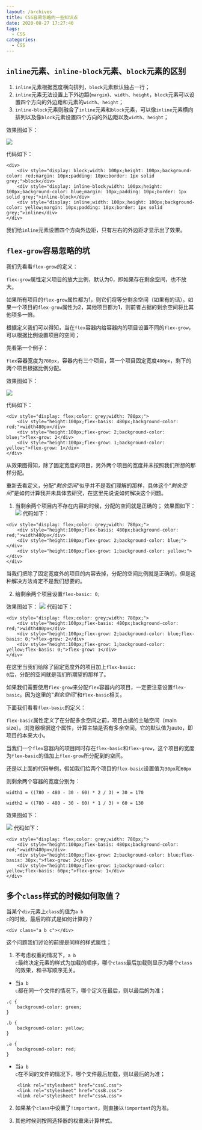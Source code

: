 ```yaml
---
layout: /archives
title: CSS容易忽略的一些知识点
date: 2020-08-27 17:27:40
tags: 
  - CSS
categories:
  - CSS
---
```

## <code>inline</code>元素、<code>inline-block</code>元素、<code>block</code>元素的区别

1. <code>inline</code>元素根据宽度横向排列，<code>block</code>元素默认独占一行；
2. <code>inline</code>元素无法设置上下外边距(<code>margin</code>)、<code>width</code>、<code>height</code>，<code>block</code>元素可以设置四个方向的外边距和元素的<code>width</code>、<code>height</code>；
3. <code>inline-block</code>元素则融合了<code>inline</code>元素和<code>block</code>元素，可以像<code>inline</code>元素横向排列以及像<code>block</code>元素设置四个方向的外边距以及<code>width</code>、<code>height</code>；

效果图如下：

![](https://user-gold-cdn.xitu.io/2019/8/10/16c7a14e82ef9a8e?w=740&h=758&f=png&s=57903)

代码如下：

```
<div>
    <div style="display: block;width: 100px;height: 100px;background-color: red;margin: 10px;padding: 10px;border: 1px solid grey;">block</div>
    <div style="display: inline-block;width: 100px;height: 100px;background-color: blue;margin: 10px;padding: 10px;border: 1px solid grey;">inline-block</div>
    <div style="display: inline;width: 100px;height: 100px;background-color: yellow;margin: 10px;padding: 10px;border: 1px solid grey;">inline</div>
</div>
```

我们给<code>inline</code>元素设置四个方向外边距，只有左右的外边距才显示出了效果。

## <code>flex-grow</code>容易忽略的坑

我们先看看<code>flex-grow</code>的定义：

<code>flex-grow</code>属性定义项目的放大比例，默认为0，即如果存在剩余空间，也不放大。

如果所有项目的<code>flex-grow</code>属性都为1，则它们将等分剩余空间（如果有的话）。如果一个项目的<code>flex-grow</code>属性为2，其他项目都为1，则前者占据的剩余空间将比其他项多一倍。

根据定义我们可以得知，当在<code>flex</code>容器内给容器内的项目设置不同的<code>flex-grow</code>，可以根据比例设置项目的空间；

先看第一个例子：

<code>flex</code>容器宽度为<code>780px</code>，容器内有三个项目，第一个项目固定宽度<code>480px</code>，剩下的两个项目根据比例分配。

效果图如下：

![](https://user-gold-cdn.xitu.io/2019/8/10/16c7a23650a45341?w=1570&h=522&f=jpeg&s=48236)

代码如下：

```
<div style="display: flex;color: grey;width: 780px;">
    <div style="height:100px;flex-basis: 480px;background-color: red;">width480px</div>
    <div style="height:100px;flex-grow: 2;background-color: blue;">flex-grow: 2</div>
    <div style="height:100px;flex-grow: 1;background-color: yellow;">flex-grow: 1</div>
</div>
```

从效果图得知，除了固定宽度的项目，另外两个项目的宽度并未按照我们所想的那样分配。

重新去看定义，分配“_剩余空间_”似乎并不是我们理解的那样，具体这个“_剩余空间_”是如何计算我并未具体去研究，在这里先说说如何解决这个问题。

1. 当剩余两个项目内不存在内容的时候，分配的空间就是正确的；
   效果图如下：
   ![](https://user-gold-cdn.xitu.io/2019/8/10/16c7a2b825c7ad9b?w=1602&h=422&f=jpeg&s=30203)
   代码如下：

```
<div style="display: flex;color: grey;width: 780px;">
    <div style="height:100px;flex-basis: 480px;background-color: red;">width480px</div>
    <div style="height:100px;flex-grow: 2;background-color: blue;"></div>
    <div style="height:100px;flex-grow: 1;background-color: yellow;"></div>
</div>
```

当我们把除了固定宽度外的项目的内容去掉，分配的空间比例就是正确的，但是这种解决方法肯定不是我们想要的。

2. 给剩余两个项目设置<code>flex-basic: 0;</code>

效果图如下：
![](https://user-gold-cdn.xitu.io/2019/8/10/16c7a2e66c7eb215?w=1604&h=566&f=jpeg&s=51175)
代码如下：

```
<div style="display: flex;color: grey;width: 780px;">
    <div style="height:100px;flex-basis: 480px;background-color: red;">width480px</div>
    <div style="height:100px;flex-grow: 2;background-color: blue;flex-basis: 0;">flex-grow: 2</div>
    <div style="height:100px;flex-grow: 1;background-color: yellow;flex-basis: 0;">flex-grow: 1</div>
</div>
```

在这里当我们给除了固定宽度外的项目加上<code>flex-basic: 0</code>后，分配的空间就是我们所期望的那样了。

如果我们需要使用<code>flex-grow</code>来分配<code>flex</code>容器内的项目，一定要注意设置<code>flex-basic</code>。因为这里的“_剩余空间_”和<code>flex-basic</code>相关。

下面我们看看<code>flex-basic</code>的定义：

<code>flex-basic</code>属性定义了在分配多余空间之前，项目占据的主轴空间（main size）。浏览器根据这个属性，计算主轴是否有多余空间。它的默认值为auto，即项目的本来大小。

当我们一个<code>flex</code>容器内的项目同时存在<code>flex-basic</code>和<code>flex-grow</code>，这个项目的宽度为<code>flex-basic</code>的值加上<code>flex-grow</code>所分配到的空间。

还是以上面的代码举例，假如我们给两个项目的<code>flex-basic</code>设置值为<code>30px</code>和<code>60px</code>

则剩余两个容器的宽度分别为：

<code>width1 = ((780 - 480 - 30 - 60) * 2 / 3) + 30 = 170</code>

<code>width2 = ((780 - 480 - 30 - 60) * 1 / 3) + 60 = 130</code>

效果图如下：

![](https://user-gold-cdn.xitu.io/2019/8/10/16c7a5a01b1f48fe?w=1610&h=494&f=jpeg&s=54951)
代码如下：

```
<div style="display: flex;color: grey;width: 780px;">
    <div style="height:100px;flex-basis: 480px;background-color: red;">width480px</div>
    <div style="height:100px;flex-grow: 2;background-color: blue;flex-basis: 30px;">flex-grow: 2</div>
    <div style="height:100px;flex-grow: 1;background-color: yellow;flex-basis: 60px;">flex-grow: 1</div>
</div>
```

## 多个<code>class</code>样式的时候如何取值？

当某个<code>div</code>元素上<code>class</code>的值为<code>a b c</code>的时候，最后的样式是如何计算的？

```
<div class="a b c"></div>
```

这个问题我们讨论的前提是同样的样式属性；

1. 不考虑权重的情况下，<code>a b c</code>最终决定元素的样式为加载的顺序，哪个<code>class</code>最后加载则显示为哪个<code>class</code>的效果，和书写顺序无关。

* 当<code>a b c</code>都在同一个文件的情况下，哪个定义在最后，则以最后的为准；

```
.c {
    background-color: green;
}

.b {
    background-color: yellow;
}

.a {
    background-color: red;
}
```

* 当<code>a b c</code>在不同的文件的情况下，哪个文件最后加载，则以最后的为准；

```
    <link rel="stylesheet" href="cssC.css">
    <link rel="stylesheet" href="cssB.css">
    <link rel="stylesheet" href="cssA.css">
```

2. 如果某个<code>class</code>中设置了<code>!important</code>，则直接以<code>!important</code>的为准。

3. 其他时候则按照选择器的权重来计算样式。
